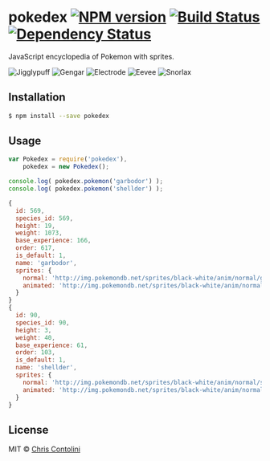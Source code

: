 # pokedex [![NPM version][npm-image]][npm-url] [![Build Status][travis-image]][travis-url] [![Dependency Status][daviddm-image]][daviddm-url]

JavaScript encyclopedia of Pokemon with sprites.

![Jigglypuff](http://img.pokemondb.net/sprites/black-white/anim/normal/jigglypuff.gif) ![Gengar](http://img.pokemondb.net/sprites/black-white/anim/normal/gengar.gif) ![Electrode](http://img.pokemondb.net/sprites/black-white/anim/normal/electrode.gif) ![Eevee](http://img.pokemondb.net/sprites/black-white/anim/normal/eevee.gif) ![Snorlax](http://img.pokemondb.net/sprites/black-white/anim/normal/snorlax.gif)

## Installation

```sh
$ npm install --save pokedex
```

## Usage

```js
var Pokedex = require('pokedex'),
    pokedex = new Pokedex();

console.log( pokedex.pokemon('garbodor') );
console.log( pokedex.pokemon('shellder') );
```

```js
{
  id: 569,
  species_id: 569,
  height: 19,
  weight: 1073,
  base_experience: 166,
  order: 617,
  is_default: 1,
  name: 'garbodor',
  sprites: {
    normal: 'http://img.pokemondb.net/sprites/black-white/anim/normal/garbodor.png',
    animated: 'http://img.pokemondb.net/sprites/black-white/anim/normal/garbodor.gif'
  }
}
{
  id: 90,
  species_id: 90,
  height: 3,
  weight: 40,
  base_experience: 61,
  order: 103,
  is_default: 1,
  name: 'shellder',
  sprites: {
    normal: 'http://img.pokemondb.net/sprites/black-white/anim/normal/shellder.png',
    animated: 'http://img.pokemondb.net/sprites/black-white/anim/normal/shellder.gif'
  }
}
```

## License

MIT © [Chris Contolini](http://contolini.com)


[npm-image]: https://badge.fury.io/js/pokedex.svg
[npm-url]: https://npmjs.org/package/pokedex
[travis-image]: https://travis-ci.org/contolini/pokedex.svg?branch=master
[travis-url]: https://travis-ci.org/contolini/pokedex
[daviddm-image]: https://david-dm.org/contolini/pokedex.svg?theme=shields.io
[daviddm-url]: https://david-dm.org/contolini/pokedex
